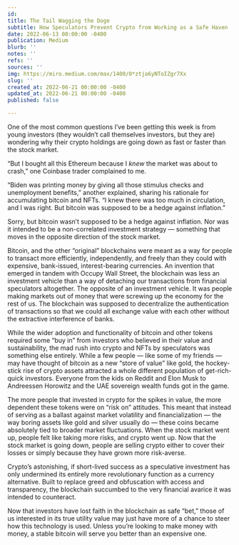 ```yaml
---
id: 
title: The Tail Wagging the Doge
subtitle: How Speculators Prevent Crypto from Working as a Safe Haven
date: 2022-06-13 00:00:00 -0400
publication: Medium
blurb: ''
notes: ''
refs: ''
sources: ''
img: https://miro.medium.com/max/1400/0*ztja6yNToIZgr7Xx
slug: ''
created_at: 2022-06-21 00:00:00 -0400
updated_at: 2022-06-21 00:00:00 -0400
published: false

---
```

One of the most common questions I’ve been getting this week is from young investors (they wouldn’t call themselves investors, but they are) wondering why their crypto holdings are going down as fast or faster than the stock market.

“But I bought all this Ethereum because I _knew_ the market was about to crash,” one Coinbase trader complained to me.

“Biden was printing money by giving all those stimulus checks and unemployment benefits,” another explained, sharing his rationale for accumulating bitcoin and NFTs. “I knew there was too much in circulation, and I was right. But bitcoin was supposed to be a hedge against inflation.”

Sorry, but bitcoin wasn’t supposed to be a hedge against inflation. Nor was it intended to be a non-correlated investment strategy — something that moves in the opposite direction of the stock market.

Bitcoin, and the other “original” blockchains were meant as a way for people to transact more efficiently, independently, and freely than they could with expensive, bank-issued, interest-bearing currencies. An invention that emerged in tandem with Occupy Wall Street, the blockchain was less an investment vehicle than a way of detaching our transactions from financial speculators altogether. The opposite of an investment vehicle. It was people making markets out of money that were screwing up the economy for the rest of us. The blockchain was supposed to decentralize the authentication of transactions so that we could all exchange value with each other without the extractive interference of banks.

While the wider adoption and functionality of bitcoin and other tokens required some “buy in” from investors who believed in their value and sustainability, the mad rush into crypto and NFTs by speculators was something else entirely. While a few people — like some of my friends — may have thought of bitcoin as a new “store of value” like gold, the hockey-stick rise of crypto assets attracted a whole different population of get-rich-quick investors. Everyone from the kids on Reddit and Elon Musk to Andreessen Horowitz and the UAE sovereign wealth funds got in the game.

The more people that invested in crypto for the spikes in value, the more dependent these tokens were on “risk on” attitudes. This meant that instead of serving as a ballast against market volatility and financialization — the way boring assets like gold and silver usually do — these coins became absolutely tied to broader market fluctuations. When the stock market went up, people felt like taking more risks, and crypto went up. Now that the stock market is going down, people are selling crypto either to cover their losses or simply because they have grown more risk-averse.

Crypto’s astonishing, if short-lived success as a speculative investment has only undermined its entirely more revolutionary function as a currency alternative. Built to replace greed and obfuscation with access and transparency, the blockchain succumbed to the very financial avarice it was intended to counteract.

Now that investors have lost faith in the blockchain as safe “bet,” those of us interested in its true utility value may just have more of a chance to steer how this technology is used. Unless you’re looking to make money with money, a stable bitcoin will serve you better than an expensive one.